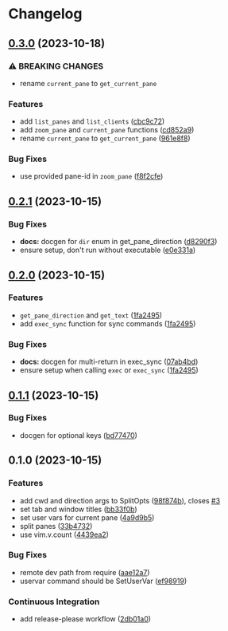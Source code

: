 # Changelog

## [0.3.0](https://github.com/willothy/wezterm.nvim/compare/v0.2.1...v0.3.0) (2023-10-18)


### ⚠ BREAKING CHANGES

* rename `current_pane` to `get_current_pane`

### Features

* add `list_panes` and `list_clients` ([cbc9c72](https://github.com/willothy/wezterm.nvim/commit/cbc9c7257fdbf6a057b6b09da2c0bd5f168a5e80))
* add `zoom_pane` and `current_pane` functions ([cd852a9](https://github.com/willothy/wezterm.nvim/commit/cd852a96b29866b7a70b84c9d3e9b86ba80fff65))
* rename `current_pane` to `get_current_pane` ([961e8f8](https://github.com/willothy/wezterm.nvim/commit/961e8f8e4f24eaae89458805836331072df3b31d))


### Bug Fixes

* use provided pane-id in `zoom_pane` ([f8f2cfe](https://github.com/willothy/wezterm.nvim/commit/f8f2cfe8981c01306dce2f062972a0ef8b69e9d9))

## [0.2.1](https://github.com/willothy/wezterm.nvim/compare/v0.2.0...v0.2.1) (2023-10-15)


### Bug Fixes

* **docs:** docgen for `dir` enum in get_pane_direction ([d8290f3](https://github.com/willothy/wezterm.nvim/commit/d8290f37d47956641eb975c7c0f32c92d0cf9c98))
* ensure setup, don't run without executable ([e0e331a](https://github.com/willothy/wezterm.nvim/commit/e0e331afccff50c0707352c73b2bb59523cab79f))

## [0.2.0](https://github.com/willothy/wezterm.nvim/compare/v0.1.1...v0.2.0) (2023-10-15)


### Features

* `get_pane_direction` and `get_text` ([1fa2495](https://github.com/willothy/wezterm.nvim/commit/1fa2495fdb795c166be3480f3edde100cd469ad7))
* add `exec_sync` function for sync commands ([1fa2495](https://github.com/willothy/wezterm.nvim/commit/1fa2495fdb795c166be3480f3edde100cd469ad7))


### Bug Fixes

* **docs:** docgen for multi-return in exec_sync ([07ab4bd](https://github.com/willothy/wezterm.nvim/commit/07ab4bdf3592ffdaac2ac5b08e48a2a6867fd5bc))
* ensure setup when calling `exec` or `exec_sync` ([1fa2495](https://github.com/willothy/wezterm.nvim/commit/1fa2495fdb795c166be3480f3edde100cd469ad7))

## [0.1.1](https://github.com/willothy/wezterm.nvim/compare/v0.1.0...v0.1.1) (2023-10-15)


### Bug Fixes

* docgen for optional keys ([bd77470](https://github.com/willothy/wezterm.nvim/commit/bd774700bf897cf487c84de464b93bf32799502c))

## 0.1.0 (2023-10-15)


### Features

* add cwd and direction args to SplitOpts ([98f874b](https://github.com/willothy/wezterm.nvim/commit/98f874b03fd72e48d6ec3d1fdef1d4bb73e500a5)), closes [#3](https://github.com/willothy/wezterm.nvim/issues/3)
* set tab and window titles ([bb33f0b](https://github.com/willothy/wezterm.nvim/commit/bb33f0b5c0f37c17709245f8ea0cf0bdd38d5018))
* set user vars for current pane ([4a9d9b5](https://github.com/willothy/wezterm.nvim/commit/4a9d9b5c47b774de4177f30708bf9a4cda6b75bc))
* split panes ([33b4732](https://github.com/willothy/wezterm.nvim/commit/33b4732414a1776da5c5c0bf83836a3ec6292610))
* use vim.v.count ([4439ea2](https://github.com/willothy/wezterm.nvim/commit/4439ea2b4b1fe7dc2158281cdafb8dd53bb81f23))


### Bug Fixes

* remote dev path from require ([aae12a7](https://github.com/willothy/wezterm.nvim/commit/aae12a7f17348c8fb025b182fb39f759d205c18d))
* uservar command should be SetUserVar ([ef98919](https://github.com/willothy/wezterm.nvim/commit/ef98919ada84c13f64b00d9c0f48b47eb38312a3))


### Continuous Integration

* add release-please workflow ([2db01a0](https://github.com/willothy/wezterm.nvim/commit/2db01a05c69032adccc952477a91387d38de4714))
